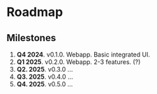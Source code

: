 # Roadmap

## Milestones

1. **Q4 2024**. v0.1.0. Webapp. Basic integrated UI.
2. **Q1 2025**. v0.2.0. Webapp. 2-3 features. (?)
3. **Q2. 2025**. v0.3.0 ...
4. **Q3. 2025**. v0.4.0 ...
4. **Q4. 2025**. v0.5.0 ...